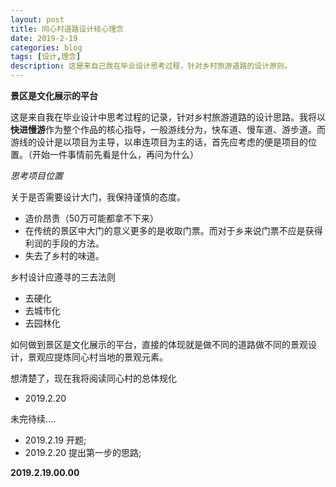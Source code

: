```yaml
---
layout: post
title: 同心村道路设计核心理念
date: 2019-2-19
categories: blog
tags: [设计,理念]
description: 这是来自己我在毕业设计思考过程，针对乡村旅游道路的设计原则。
---
```


**景区是文化展示的平台**

这是来自我在毕业设计中思考过程的记录，针对乡村旅游道路的设计思路。我将以**快进慢游**作为整个作品的核心指导，一般游线分为，快车道、慢车道、游步道。而游线的设计是以项目为主导，以串连项目为主的话，首先应考虑的便是项目的位置。（开始一件事情前先看是什么，再问为什么）

*思考项目位置*

关于是否需要设计大门，我保持谨慎的态度。
- 造价昂贵（50万可能都拿不下来）
- 在传统的景区中大门的意义更多的是收取门票。而对于乡来说门票不应是获得利润的手段的方法。
- 失去了乡村的味道。


乡村设计应遵寻的三去法则
- 去硬化
- 去城市化
- 去园林化

如何做到景区是文化展示的平台，直接的体现就是做不同的道路做不同的景观设计，景观应提炼同心村当地的景观元素。

想清楚了，现在我将阅读同心村的总体规化

- 2019.2.20

未完待续....


- 2019.2.19 开题;
- 2019.2.20 提出第一步的思路;

**2019.2.19.00.00**
